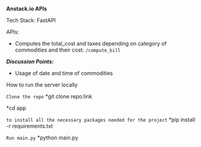 **Anstack.io APIs**

Tech Stack: FastAPI

APIs:

- Computes the total_cost and taxes depending on category of commodities and their cost: `/compute_bill`

_**Discussion Points:**_

* Usage of date and time of commodities

How to run the server locally

`Clone the repo`
*git clone repo:link

*cd app

`to install all the necessary packages needed for the project`
*pip install -r requirements.txt

`Run main.py`
*python main.py